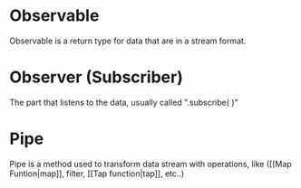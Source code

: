 # Observable

Observable is a return type for data that are in a stream format.

# Observer (Subscriber)

The part that listens to the data, usually called ".subscribe( )"

# Pipe

Pipe is a method used to transform data stream with operations, like ([[Map Funtion|map]], filter, [[Tap function|tap]], etc..)